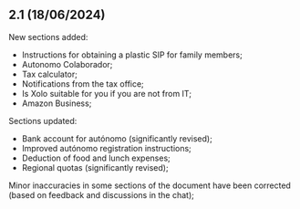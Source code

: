 ## 2.1 (18/06/2024)

New sections added:

- Instructions for obtaining a plastic SIP for family members;
- Autonomo Colaborador;
- Tax calculator;
- Notifications from the tax office;
- Is Xolo suitable for you if you are not from IT;
- Amazon Business;

Sections updated:

- Bank account for autónomo (significantly revised);
- Improved autónomo registration instructions;
- Deduction of food and lunch expenses;
- Regional quotas (significantly revised);

Minor inaccuracies in some sections of the document have been corrected (based on feedback and discussions in the chat);
